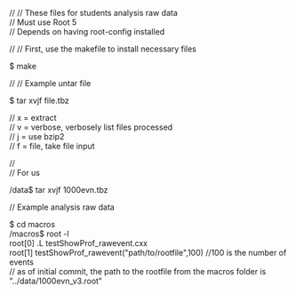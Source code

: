 //
// These files for students analysis raw data  
// Must use Root 5  
// Depends on having root-config installed

// 
// First, use the makefile to install necessary files

$ make

//
// Example untar file 

$ tar xvjf file.tbz

// x = extract  
// v = verbose, verbosely list files processed  
// j = use bzip2  
// f = file, take file input

//  
// For us

/data$ tar xvjf 1000evn.tbz

// Example analysis raw data

$ cd macros  
/macros$ root -l  
root[0] .L testShowProf_rawevent.cxx  
root[1] testShowProf_rawevent("path/to/rootfile",100)         //100 is the number of events  
// as of initial commit, the path to the rootfile from the macros folder is "../data/1000evn_v3.root"  


